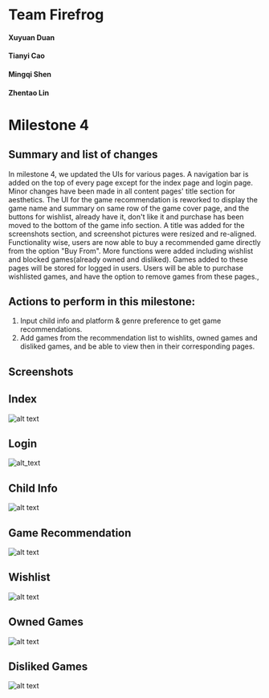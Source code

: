 # Team Firefrog
#### Xuyuan Duan
#### Tianyi Cao
#### Mingqi Shen
#### Zhentao Lin  

# Milestone 4
## Summary and list of changes
 In milestone 4, we updated the UIs for various pages. A navigation bar is added on the top of every page except for the index page and login page. Minor changes have been made in all content pages' title section for aesthetics. The UI for the game recommendation  is reworked to display the game name and summary on same row of the game cover page, and the buttons for wishlist, already have it, don't like it and purchase has been moved to the bottom of the game info section. A title was added for the screenshots section, and screenshot pictures were resized and re-aligned.
  Functionality wise, users are now able to buy a recommended game directly from the option "Buy From". More functions were added including wishlist and blocked games(already owned and disliked). Games added to these pages will be stored for logged in users. Users will be able to purchase wishlisted games, and have the option to remove games from these pages.,
  
## Actions to perform in this milestone:
 1. Input child info and platform & genre preference to get game recommendations.
 2. Add games from the recommendation list to wishlits, owned games and disliked games, and be able to view then in their corresponding pages.
## Screenshots

## Index

![alt text](https://github.com/mis046/COGS121_SP19_MS-ZL-TC-XD/blob/ms4/ms4_screenshots/Screen%20Shot%202019-05-22%20at%2010.32.26%20AM.png)

## Login

![alt_text](https://github.com/mis046/COGS121_SP19_MS-ZL-TC-XD/blob/ms4/ms4_screenshots/Screen%20Shot%202019-05-22%20at%2010.33.12%20AM.png)

## Child Info

![alt text](https://github.com/mis046/COGS121_SP19_MS-ZL-TC-XD/blob/ms4/ms4_screenshots/Screen%20Shot%202019-05-22%20at%2010.33.52%20AM.png)

## Game Recommendation

![alt text](https://github.com/mis046/COGS121_SP19_MS-ZL-TC-XD/blob/ms4/ms4_screenshots/Screen%20Shot%202019-05-22%20at%2010.42.29%20AM.png)

## Wishlist

![alt text](https://github.com/mis046/COGS121_SP19_MS-ZL-TC-XD/blob/ms4/ms4_screenshots/Screen%20Shot%202019-05-22%20at%2010.43.28%20AM.png)

## Owned Games
![alt text](https://github.com/mis046/COGS121_SP19_MS-ZL-TC-XD/blob/ms4/ms4_screenshots/Screen%20Shot%202019-05-22%20at%2010.43.43%20AM.png)

## Disliked Games
![alt text](https://github.com/mis046/COGS121_SP19_MS-ZL-TC-XD/blob/ms4/ms4_screenshots/Screen%20Shot%202019-05-22%20at%2010.44.01%20AM.png)

